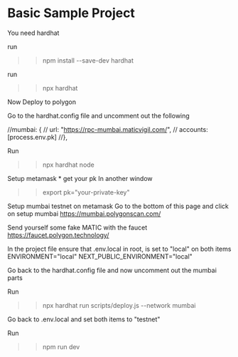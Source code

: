 # Basic Sample Project
You need hardhat

run
>> npm install --save-dev hardhat

run
>> npx hardhat


Now
Deploy to polygon

Go to the hardhat.config file and uncomment out the following

//mumbai: {
//   url: "https://rpc-mumbai.maticvigil.com/",
// accounts: [process.env.pk]
//},

Run
>> npx hardhat node


Setup metamask * get your pk
In another window
>> export pk="your-private-key"

Setup mumbai testnet on metamask
Go to the bottom of this page and click on setup mumbai
https://mumbai.polygonscan.com/

Send yourself some fake MATIC with the faucet
https://faucet.polygon.technology/

In the project file ensure that .env.local in root, is set to "local" on both items
ENVIRONMENT="local"
NEXT_PUBLIC_ENVIRONMENT="local"

Go back to the hardhat.config file and now uncomment out the mumbai parts

Run
>> npx hardhat run scripts/deploy.js --network mumbai

Go back to .env.local and set both items to "testnet"

Run
>>npm run dev
